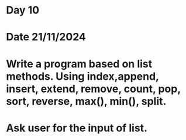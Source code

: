 # Day 10
# Date 21/11/2024
# Write a  program based on list methods. Using index,append, insert, extend, remove, count, pop, sort, reverse, max(), min(), split.
# Ask user for the input of list.
